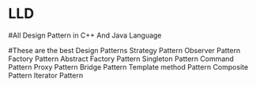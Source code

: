 # LLD 
#All Design Pattern in C++ And Java Language

#These are the best Design Patterns
Strategy Pattern
Observer Pattern
Factory Pattern
Abstract Factory Pattern
Singleton Pattern
Command Pattern
Proxy Pattern
Bridge Pattern
Template method Pattern
Composite Pattern
Iterator Pattern
